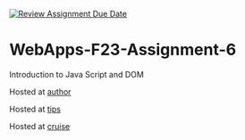 [![Review Assignment Due Date](https://classroom.github.com/assets/deadline-readme-button-24ddc0f5d75046c5622901739e7c5dd533143b0c8e959d652212380cedb1ea36.svg)](https://classroom.github.com/a/b9NC0g7h)
# WebApps-F23-Assignment-6
Introduction to Java Script and DOM

Hosted at [author](https://44-563-webapps-f23.github.io/44563-webapps-f23-assignment6-Manideep4444/author.html)

Hosted at [tips](https://44-563-webapps-f23.github.io/44563-webapps-f23-assignment6-Manideep4444/tips.html)

Hosted at [cruise](https://44-563-webapps-f23.github.io/44563-webapps-f23-assignment6-Manideep4444/cruise.html)
